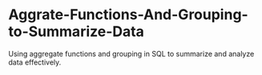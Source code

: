 # Aggrate-Functions-And-Grouping-to-Summarize-Data
Using aggregate functions and grouping in SQL to summarize and analyze data effectively.
